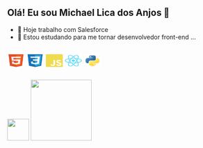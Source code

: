 ## Olá! Eu sou Michael Lica dos Anjos 👋

- 🔭 Hoje trabalho com Salesforce
- 🌱 Estou estudando para me tornar desenvolvedor front-end ...

<div style="display: inline_block"><br>
  <img align="center" alt="Michael-HTML" height="30" width="40" src="https://raw.githubusercontent.com/devicons/devicon/master/icons/html5/html5-original.svg">
  <img align="center" alt="Michael-CSS" height="30" width="40" src="https://raw.githubusercontent.com/devicons/devicon/master/icons/css3/css3-original.svg">
  <img align="center" alt="Nichael-Js" height="30" width="40" src="https://raw.githubusercontent.com/devicons/devicon/master/icons/javascript/javascript-plain.svg">
  
  <img align="center" alt="Rafa-React" height="30" width="40" src="https://raw.githubusercontent.com/devicons/devicon/master/icons/react/react-original.svg">
  <img align="center" alt="Rafa-Python" height="30" width="40" src="https://raw.githubusercontent.com/devicons/devicon/master/icons/python/python-original.svg">
  
  
  ##
 
<div> 
  <a href = "mailto:michael_dosanjos@hotmail.com"><img src="https://icones.pro/wp-content/uploads/2022/04/icone-outlook-bleu.png" .align-center width="50" height="50" target="_blank"></a>
  <a href="https://www.linkedin.com/in/michaelanjos/" target="_blank"><img src="https://img.shields.io/badge/-LinkedIn-%230077B5?style=for-the-badge&logo=linkedin&logoColor=white" .align-center width="140" height="140" target="_blank"></a> 
</div>
